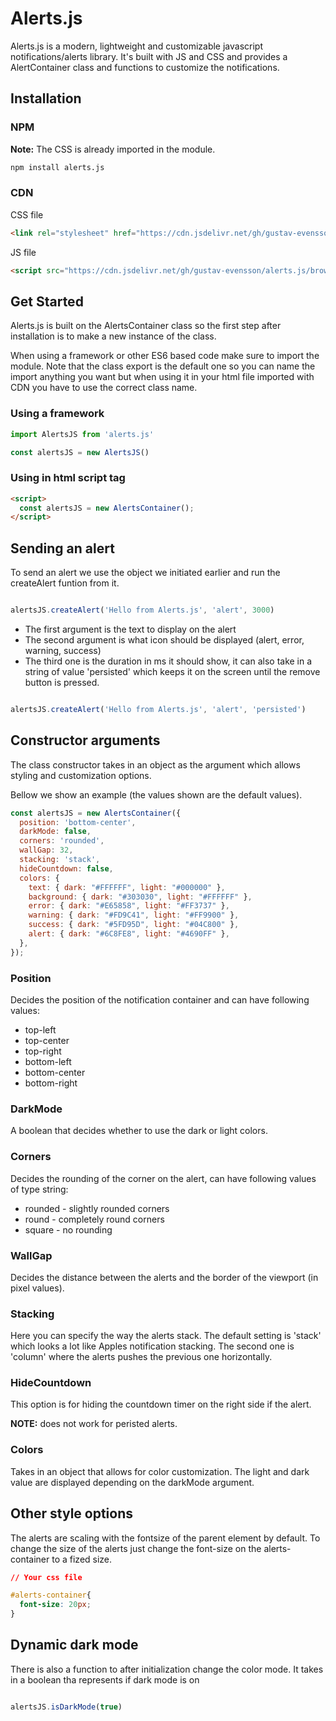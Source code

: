 # Alerts.js

Alerts.js is a modern, lightweight and customizable javascript notifications/alerts library. It's built with JS and CSS and provides a AlertContainer class and functions to customize the notifications.

## Installation

### NPM

**Note:** The CSS is already imported in the module.

```bash
npm install alerts.js
```

### CDN

CSS file

```html
<link rel="stylesheet" href="https://cdn.jsdelivr.net/gh/gustav-evensson/alerts.js/browser/style.min.css" />
```

JS file

```html
<script src="https://cdn.jsdelivr.net/gh/gustav-evensson/alerts.js/browser/alerts.min.js"></script>
```

## Get Started

Alerts.js is built on the AlertsContainer class so the first step after installation is to make a new instance of the class.

When using a framework or other ES6 based code make sure to import the module. Note that the class export is the default one so you can name the import anything you want but when using it in your html file imported with CDN you have to use the correct class name.

### Using a framework

```js
import AlertsJS from 'alerts.js'

const alertsJS = new AlertsJS()
```

### Using in html script tag

```html
<script>
  const alertsJS = new AlertsContainer();
</script>
```

## Sending an alert

To send an alert we use the object we initiated earlier and run the createAlert funtion from it.

```js

alertsJS.createAlert('Hello from Alerts.js', 'alert', 3000)

```

- The first argument is the text to display on the alert
- The second argument is what icon should be displayed (alert, error, warning, success)
- The third one is the duration in ms it should show, it can also take in a string of value 'persisted' which keeps it on the screen until the remove button is pressed.

```js

alertsJS.createAlert('Hello from Alerts.js', 'alert', 'persisted')

```

## Constructor arguments

The class constructor takes in an object as the argument which allows styling and customization options.

Bellow we show an example (the values shown are the default values).

```js
const alertsJS = new AlertsContainer({
  position: 'bottom-center',
  darkMode: false,
  corners: 'rounded',
  wallGap: 32,
  stacking: 'stack',
  hideCountdown: false,
  colors: {
    text: { dark: "#FFFFFF", light: "#000000" },
    background: { dark: "#303030", light: "#FFFFFF" },
    error: { dark: "#E65858", light: "#FF3737" },
    warning: { dark: "#FD9C41", light: "#FF9900" },
    success: { dark: "#5FD95D", light: "#04C800" },
    alert: { dark: "#6C8FE8", light: "#4690FF" },
  },
});
```

### Position

Decides the position of the notification container and can have following values:

- top-left
- top-center
- top-right
- bottom-left
- bottom-center
- bottom-right

### DarkMode

A boolean that decides whether to use the dark or light colors.

### Corners

Decides the rounding of the corner on the alert, can have following values of type string:

- rounded - slightly rounded corners
- round - completely round corners
- square - no rounding

### WallGap

Decides the distance between the alerts and the border of the viewport (in pixel values).

### Stacking

Here you can specify the way the alerts stack. The default setting is 'stack' which looks a lot like Apples notification stacking. The second one is 'column' where the alerts pushes the previous one horizontally.

### HideCountdown

This option is for hiding the countdown timer on the right side if the alert. 

**NOTE:** does not work for peristed alerts.

### Colors

Takes in an object that allows for color customization. The light and dark value are displayed depending on the darkMode argument.

## Other style options

The alerts are scaling with the fontsize of the parent element by default. To change the size of the alerts just change the font-size on the alerts-container to a fized size.

```css
// Your css file

#alerts-container{
  font-size: 20px;
}
```

## Dynamic dark mode

There is also a function to after initialization change the color mode. It takes in a boolean tha represents if dark mode is on

```js

alertsJS.isDarkMode(true)

```
